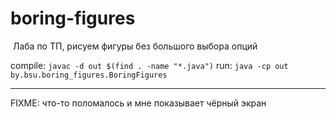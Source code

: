 # boring-figures
 Лаба по ТП, рисуем фигуры без большого выбора опций

compile: `javac -d out $(find . -name "*.java")`
run: `java -cp out by.bsu.boring_figures.BoringFigures`

----

FIXME: что-то поломалось и мне показывает чёрный экран
